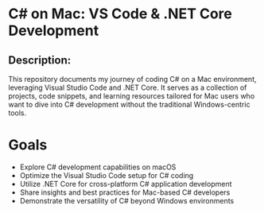 # C# on Mac: VS Code & .NET Core Development

## Description:

This repository documents my journey of coding C# on a Mac environment, leveraging Visual Studio Code and .NET Core. It serves as a collection of projects, 
code snippets, and learning resources tailored for Mac users who want to dive into C# development without the traditional Windows-centric tools.

# Goals
* Explore C# development capabilities on macOS
* Optimize the Visual Studio Code setup for C# coding
* Utilize .NET Core for cross-platform C# application development
* Share insights and best practices for Mac-based C# developers
* Demonstrate the versatility of C# beyond Windows environments
